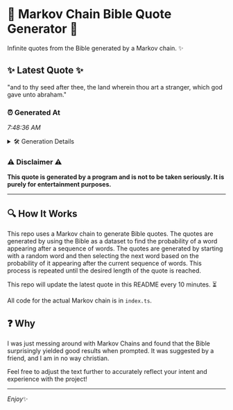 # 📖 Markov Chain Bible Quote Generator 📖

Infinite quotes from the Bible generated by a Markov chain. ✨

## ✨ Latest Quote ✨
"and to thy seed after thee, the land wherein thou art a stranger, which god gave unto abraham."

### ⏰ Generated At
*7:48:36 AM*

<details>
    <summary>🛠️ Generation Details</summary>
    <p>
        <strong>🌱 Seed:</strong> and<br>
        <strong>🔄 Iterations:</strong> 17<br>
        <strong>📜 Context History:</strong><br>[ and ]: to<br>[ and, to ]: thy<br>[ and, to, thy ]: seed<br>[ and, to, thy, seed ]: after<br>[ and, to, thy, seed, after ]: thee,<br>[ and, to, thy, seed, after, thee, ]: the<br>[ to, thy, seed, after, thee,, the ]: land<br>[ thy, seed, after, thee,, the, land ]: wherein<br>[ seed, after, thee,, the, land, wherein ]: thou<br>[ after, thee,, the, land, wherein, thou ]: art<br>[ thee,, the, land, wherein, thou, art ]: a<br>[ the, land, wherein, thou, art, a ]: stranger,<br>[ land, wherein, thou, art, a, stranger, ]: which<br>[ wherein, thou, art, a, stranger,, which ]: god<br>[ thou, art, a, stranger,, which, god ]: gave<br>[ art, a, stranger,, which, god, gave ]: unto<br>[ a, stranger,, which, god, gave, unto ]: abraham.<br>
    </p>
</details>

### ⚠️ Disclaimer ⚠️
**This quote is generated by a program and is not to be taken seriously. It is purely for entertainment purposes.**

---

## 🔍 How It Works

This repo uses a Markov chain to generate Bible quotes. The quotes are generated by using the Bible as a dataset to find the probability of a word appearing after a sequence of words. The quotes are generated by starting with a random word and then selecting the next word based on the probability of it appearing after the current sequence of words. This process is repeated until the desired length of the quote is reached.

This repo will update the latest quote in this README every 10 minutes. ⏳

All code for the actual Markov chain is in `index.ts`.

## ❓ Why

I was just messing around with Markov Chains and found that the Bible surprisingly yielded good results when prompted. 
It was suggested by a friend, and I am in no way christian.

Feel free to adjust the text further to accurately reflect your intent and experience with the project!

---

*Enjoy*✨
